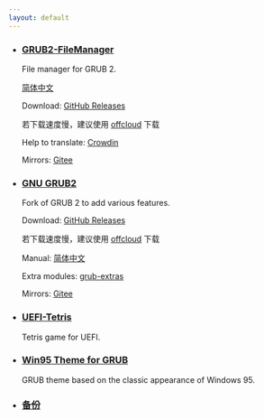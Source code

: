 ```yaml
---
layout: default
---
```


- ### [GRUB2-FileManager](https://github.com/a1ive/grub2-filemanager)

  File manager for GRUB 2.

  [简体中文](https://a1ive.github.io/grub2-filemanager/)

  Download: [GitHub Releases](https://github.com/a1ive/grub2-filemanager/releases)

  若下载速度慢，建议使用 [offcloud](https://offcloud.com/) 下载

  Help to translate: [Crowdin](https://crowdin.com/project/grub2-filemanager)

  Mirrors: [Gitee](https://gitee.com/a1ive/grub2-filemanager)

- ### [GNU GRUB2](https://github.com/a1ive/grub)

  Fork of GRUB 2 to add various features. 

  Download: [GitHub Releases](https://github.com/a1ive/grub/releases/tag/latest)

  若下载速度慢，建议使用 [offcloud](https://offcloud.com/) 下载

  Manual: [简体中文](./grub2_zh.html)

  Extra modules: [grub-extras](https://github.com/a1ive/grub-extras)

  Mirrors: [Gitee](https://gitee.com/a1ive/grub)

- ### [UEFI-Tetris](https://github.com/a1ive/uefi-tetris)

  Tetris game for UEFI.

- ### [Win95 Theme for GRUB](https://github.com/a1ive/grub-theme-win95)

  GRUB theme based on the classic appearance of Windows 95.

- ### [备份](./backup.html)

